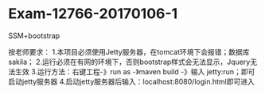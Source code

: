 # Exam-12766-20170106-1
SSM+bootstrap

按老师要求：
1.本项目必须使用Jetty服务器，在tomcat环境下会报错；数据库sakila；
2.运行必须在有网的环境下，否则bootstrap样式会无法显示，Jquery无法生效
3.运行方法：右键工程-》run as -》maven build -》输入 jetty:run；即可启动jetty服务器
4.启动jetty服务器后输入：localhost:8080/login.html即可进入

